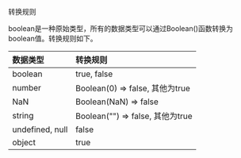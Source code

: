 转换规则

boolean是一种原始类型，所有的数据类型可以通过Boolean\(\)函数转换为boolean值。转换规则如下。

| 数据类型 | 转换规则 |
| :--- | :--- |
| boolean | true, false |
| number | Boolean\(0\) =&gt; false, 其他为true |
| NaN | Boolean\(NaN\) =&gt; false |
| string | Boolean\(""\) =&gt; false, 其他为true |
| undefined, null | false |
| object | true |



